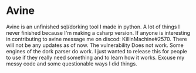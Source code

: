 # Avine
Avine is an unfinished sql/dorking tool I made in python. A lot of things I never finished because I'm making a csharp version. If anyone is interesting in contributing to avine message me on discod: KillinMachine#2570. There will not be any updates as of now. The vulnerability Does not work. Some engines of the dork parser do work. I just wanted to release this for people to use if they really need something and to learn how it works. Excuse my messy code and some questionable ways I did things.
